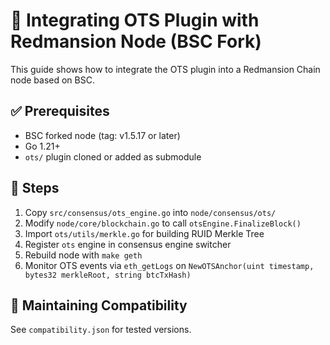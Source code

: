 # 🔌 Integrating OTS Plugin with Redmansion Node (BSC Fork)

This guide shows how to integrate the OTS plugin into a Redmansion Chain node based on BSC.

## ✅ Prerequisites

- BSC forked node (tag: v1.5.17 or later)
- Go 1.21+
- `ots/` plugin cloned or added as submodule

## 🔧 Steps

1. Copy `src/consensus/ots_engine.go` into `node/consensus/ots/`
2. Modify `node/core/blockchain.go` to call `otsEngine.FinalizeBlock()`
3. Import `ots/utils/merkle.go` for building RUID Merkle Tree
4. Register `ots` engine in consensus engine switcher
5. Rebuild node with `make geth`
6. Monitor OTS events via `eth_getLogs` on `NewOTSAnchor(uint timestamp, bytes32 merkleRoot, string btcTxHash)`

## 🔄 Maintaining Compatibility

See `compatibility.json` for tested versions.
